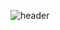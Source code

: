 ![header](https://capsule-render.vercel.app/api?type=waving&height=300&color=0:F0F8FF,100:a82da8&text=42seoul&animation=twinkling&fontColor=FFFFFF&fontSize=55&stroke=200&strokeWidth=0.5&fontAlignY=40)

